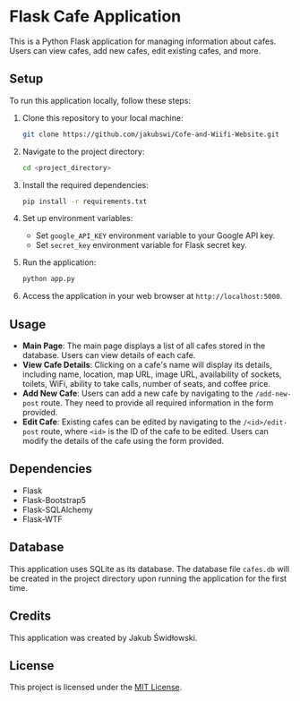 # Flask Cafe Application

This is a Python Flask application for managing information about cafes. Users can view cafes, add new cafes, edit
existing cafes, and more.

## Setup

To run this application locally, follow these steps:

1. Clone this repository to your local machine:

    ```bash
    git clone https://github.com/jakubswi/Cofe-and-Wiifi-Website.git
    ```

2. Navigate to the project directory:

    ```bash
    cd <project_directory>
    ```

3. Install the required dependencies:

    ```bash
    pip install -r requirements.txt
    ```

4. Set up environment variables:

    - Set `google_API_KEY` environment variable to your Google API key.
    - Set `secret_key` environment variable for Flask secret key.

5. Run the application:

    ```bash
    python app.py
    ```

6. Access the application in your web browser at `http://localhost:5000`.

## Usage

- **Main Page**: The main page displays a list of all cafes stored in the database. Users can view details of each cafe.
- **View Cafe Details**: Clicking on a cafe's name will display its details, including name, location, map URL, image
  URL, availability of sockets, toilets, WiFi, ability to take calls, number of seats, and coffee price.
- **Add New Cafe**: Users can add a new cafe by navigating to the `/add-new-post` route. They need to provide all
  required information in the form provided.
- **Edit Cafe**: Existing cafes can be edited by navigating to the `/<id>/edit-post` route, where `<id>` is the ID of
  the cafe to be edited. Users can modify the details of the cafe using the form provided.

## Dependencies

- Flask
- Flask-Bootstrap5
- Flask-SQLAlchemy
- Flask-WTF

## Database

This application uses SQLite as its database. The database file `cafes.db` will be created in the project directory upon
running the application for the first time.

## Credits

This application was created by Jakub Świdłowski.

## License

This project is licensed under the [MIT License](LICENSE).
